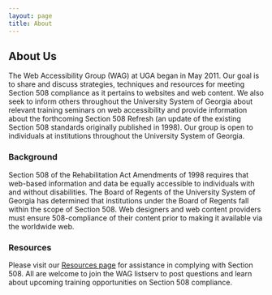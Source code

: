 ```yaml
---
layout: page
title: About
---
```


##  About Us

The Web Accessibility Group (WAG) at UGA began in May 2011. Our goal is to share and discuss strategies, techniques and resources for meeting Section 508 compliance as it pertains to websites and web content. We also seek to inform others throughout the University System of Georgia about relevant training seminars on web accessibility and provide information about the forthcoming Section 508 Refresh (an update of the existing Section 508 standards originally published in 1998). Our group is open to individuals at institutions throughout the University System of Georgia.

###  Background

Section 508 of the Rehabilitation Act Amendments of 1998 requires that web-based information and data be equally accessible to individuals with and without disabilities. The Board of Regents of the University System of Georgia has determined that institutions under the Board of Regents fall within the scope of Section 508. Web designers and web content providers must ensure 508-compliance of their content prior to making it available via the worldwide web.

###  Resources

Please visit our [Resources page](/resources) for assistance in complying with Section 508. All are welcome to join the WAG listserv to post questions and learn about upcoming training opportunities on Section 508 compliance.
